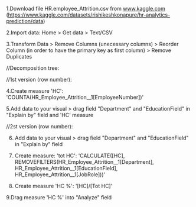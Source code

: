1.Download file HR.employee_Attrition.csv from www.kaggle.com (https://www.kaggle.com/datasets/rishikeshkonapure/hr-analytics-prediction/data)

2.Import data: Home > Get data > Text/CSV 

3.Transform Data > Remove Columns (unecessary columns) > Reorder Column (in order to have the primary key as first column) > Remove Duplicates

//Decomposition tree: 

//1st version (row number): 

4.Create measure 'HC': 'COUNTA(HR_Employee_Attrition__1[EmployeeNumber])'

5.Add data to your visual > drag field "Department" and "EducationField" in "Explain by" field and 'HC' measure

//2st version (row number): 

6. Add data to your visual > drag field "Department" and "EducationField" in "Explain by" field

7. Create measure: 'tot HC': 'CALCULATE([HC], REMOVEFILTERS(HR_Employee_Attrition__1[Department], HR_Employee_Attrition__1[EducationField], HR_Employee_Attrition__1[JobRole]))'

8. Create measure 'HC %': '[HC]/[Tot HC]'

9.Drag measure 'HC %' into "Analyze" field

